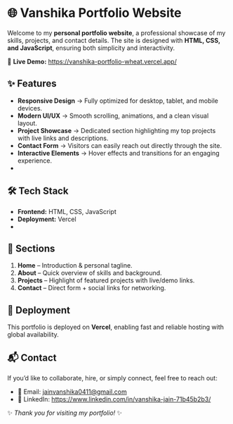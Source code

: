 # 🌐 Vanshika Portfolio Website

Welcome to my **personal portfolio website**, a professional showcase of my skills, projects, and contact details.
The site is designed with **HTML, CSS, and JavaScript**, ensuring both simplicity and interactivity.

🔗 **Live Demo:** https://vanshika-portfolio-wheat.vercel.app/

## ✨ Features

* **Responsive Design** → Fully optimized for desktop, tablet, and mobile devices.
* **Modern UI/UX** → Smooth scrolling, animations, and a clean visual layout.
* **Project Showcase** → Dedicated section highlighting my top projects with live links and descriptions.
* **Contact Form** → Visitors can easily reach out directly through the site.
* **Interactive Elements** → Hover effects and transitions for an engaging experience.
* 
## 🛠️ Tech Stack

* **Frontend:** HTML, CSS, JavaScript
* **Deployment:** Vercel
* 
## 📌 Sections

1. **Home** – Introduction & personal tagline.
2. **About** – Quick overview of skills and background.
3. **Projects** – Highlight of featured projects with live/demo links.
4. **Contact** – Direct form + social links for networking.

## 🚀 Deployment

This portfolio is deployed on **Vercel**, enabling fast and reliable hosting with global availability.

## 📬 Contact

If you’d like to collaborate, hire, or simply connect, feel free to reach out:

* 📧 Email: jainvanshika0411@gmail.com
* 💼 LinkedIn: https://www.linkedin.com/in/vanshika-jain-71b45b2b3/

✨ *Thank you for visiting my portfolio!* ✨

